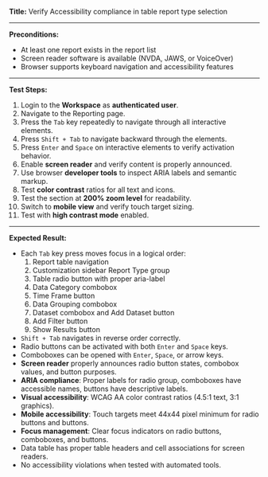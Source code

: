 **Title:** Verify Accessibility compliance in table report type selection

---

**Preconditions:**
- At least one report exists in the report list
- Screen reader software is available (NVDA, JAWS, or VoiceOver)
- Browser supports keyboard navigation and accessibility features

---

**Test Steps:**
1. Login to the **Workspace** as **authenticated user**.
2. Navigate to the Reporting page.
3. Press the `Tab` key repeatedly to navigate through all interactive elements.
4. Press `Shift + Tab` to navigate backward through the elements.
5. Press `Enter` and `Space` on interactive elements to verify activation behavior.
6. Enable **screen reader** and verify content is properly announced.
7. Use browser **developer tools** to inspect ARIA labels and semantic markup.
8. Test **color contrast** ratios for all text and icons.
9. Test the section at **200% zoom level** for readability.
10. Switch to **mobile view** and verify touch target sizing.
11. Test with **high contrast mode** enabled.

---

**Expected Result:**
- Each `Tab` key press moves focus in a logical order:
    1. Report table navigation
    2. Customization sidebar Report Type group
    3. Table radio button with proper aria-label
    4. Data Category combobox
    5. Time Frame button
    6. Data Grouping combobox 
    7. Dataset combobox and Add Dataset button
    8. Add Filter button
    9. Show Results button
- `Shift + Tab` navigates in reverse order correctly.
- Radio buttons can be activated with both `Enter` and `Space` keys.
- Comboboxes can be opened with `Enter`, `Space`, or arrow keys.
- **Screen reader** properly announces radio button states, combobox values, and button purposes.
- **ARIA compliance**: Proper labels for radio group, comboboxes have accessible names, buttons have descriptive labels.
- **Visual accessibility**: WCAG AA color contrast ratios (4.5:1 text, 3:1 graphics).
- **Mobile accessibility**: Touch targets meet 44x44 pixel minimum for radio buttons and buttons.
- **Focus management**: Clear focus indicators on radio buttons, comboboxes, and buttons.
- Data table has proper table headers and cell associations for screen readers.
- No accessibility violations when tested with automated tools.